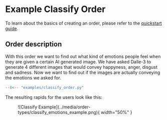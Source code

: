 # Example Classify Order

To learn about the basics of creating an order, please refer to the [quickstart guide](../quickstart.md).

## Order description

With this order we want to find out what kind of emotions people feel when they are given a certain AI generated image. We have asked Dalle-3 to generate 4 different images that would convey happyness, anger, disgust and sadness. Now we want to find out if the images are actually conveying the emotions we asked for.

```python
--8<-- "examples/classify_order.py"
```

The resulting rapids for the users look like this:

<figure markdown="span">
![Classify Example](../media/order-types/classify_emotions_example.png){ width="50%" }
</figure>
